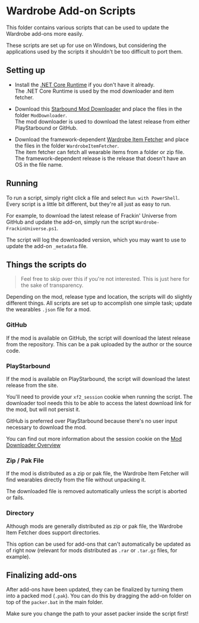 # Wardrobe Add-on Scripts

This folder contains various scripts that can be used to update the Wardrobe add-ons more easily.

These scripts are set up for use on Windows, but considering the applications used by the scripts it shouldn't be too difficult to port them.

## Setting up

* Install the [.NET Core Runtime](https://www.microsoft.com/net/download/Windows/run) if you don't have it already.  
The .NET Core Runtime is used by the mod downloader and item fetcher.

* Download this [Starbound Mod Downloader](https://github.com/Silverfeelin/Starbound-ModDownloader/releases) and place the files in the folder `ModDownloader`.  
The mod downloader is used to download the latest release from either PlayStarbound or GitHub.

* Download the framework-dependent [Wardrobe Item Fetcher](https://github.com/Silverfeelin/Starbound-WardrobeItemFetcher/releases) and place the files in the folder `WardrobeItemFetcher`.  
The item fetcher can fetch all wearable items from a folder or zip file.  
The framework-dependent release is the release that doesn't have an OS in the file name.

## Running

To run a script, simply right click a file and select `Run with PowerShell`. Every script is a little bit different, but they're all just as easy to run.

For example, to download the latest release of Frackin' Universe from GitHub and update the add-on, simply run the script `Wardrobe-FrackinUniverse.ps1`.

The script will log the downloaded version, which you may want to use to update the add-on `_metadata` file.

## Things the scripts do

> Feel free to skip over this if you're not interested. This is just here for the sake of transparency.

Depending on the mod, release type and location, the scripts will do slightly different things. All scripts are set up to accomplish one simple task; update the wearables `.json` file for a mod.

### GitHub

If the mod is available on GitHub, the script will download the latest release from the repository. This can be a pak uploaded by the author or the source code.

### PlayStarbound

If the mod is available on PlayStarbound, the script will download the latest release from the site.

You'll need to provide your `xf2_session` cookie when running the script. The downloader tool needs this to be able to access the latest download link for the mod, but will not persist it.

GitHub is preferred over PlayStarbound because there's no user input necessary to download the mod.

You can find out more information about the session cookie on the [Mod Downloader Overview](https://github.com/Silverfeelin/Starbound-ModDownloader#finding-your-xf2_session-cookie.)

### Zip / Pak File

If the mod is distributed as a zip or pak file, the Wardrobe Item Fetcher will find wearables directly from the file without unpacking it.

The downloaded file is removed automatically unless the script is aborted or fails.

### Directory

Although mods are generally distributed as zip or pak file, the Wardrobe Item Fetcher does support directories.

This option can be used for add-ons that can't automatically be updated as of right now (relevant for mods distributed as `.rar` or `.tar.gz` files, for example).

## Finalizing add-ons

After add-ons have been updated, they can be finalized by turning them into a packed mod (`.pak`). You can do this by dragging the add-on folder on top of the `packer.bat` in the main folder.

Make sure you change the path to your asset packer inside the script first!

